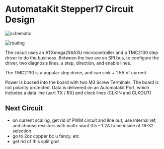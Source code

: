 # AutomataKit Stepper17 Circuit Design

![schematic](https://gitlab.cba.mit.edu/jakeread/mkstepper/raw/master/images/schematic.png)

![routing](https://gitlab.cba.mit.edu/jakeread/mkstepper/raw/master/images/routed.png)

The circuit uses an ATXmega256A3U microcontroller and a TMC2130 step driver to do the business. Between the two are an SPI bus, to configure the driver, two diagnosis lines, a step, direction, and enable lines.

The TMC2130 is a popular step driver, and can sink ~ 1.5A of current. 

Power is bussed into the board with two M3 Screw Terminals. The board is not polarity protected. Data is delivered on an Automatakit Port, which includes a data line (uart TX / RX) and clock lines (CLKIN and CLKOUT)

## Next Circuit

 - on current scaling, get rid of PWM circuit and line out, use internal ref, and choose resistors with math: want 0.5 - 1.2A to be inside of 16-32 selection
 - go to 2oz copper bc u fancy, etc	
 - get rid of this split gnd
